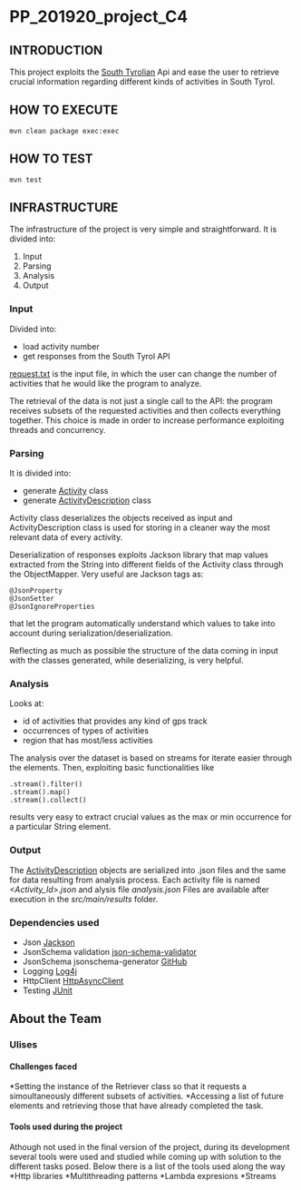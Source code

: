 # PP\_201920\_project\_C4

## INTRODUCTION

This project exploits the [South Tyrolian](https://opendatahub.bz.it/) Api and ease the user to retrieve crucial information regarding different kinds of activities in South Tyrol.

## HOW TO EXECUTE

```
mvn clean package exec:exec
```

## HOW TO TEST

```
mvn test
```

## INFRASTRUCTURE

The infrastructure of the project is very simple and straightforward.
It is divided into:

1. Input
2. Parsing
3. Analysis
4. Output

### Input

Divided into:

* load activity number
* get responses from the South Tyrol API

[request.txt](https://gitlab.inf.unibz.it/Riccardo.Rigoni/pp_201920_project_c4/-/blob/master/src/main/resources/requests.txt) is the input file, in which the user can change the number of activities that he would like the program to analyze.

The retrieval of the data is not just a single call to the API: the program receives subsets of the requested activities and then collects everything together.
This choice is made in order to increase performance exploiting threads and concurrency.

### Parsing

It is divided into:

* generate [Activity](https://gitlab.inf.unibz.it/Riccardo.Rigoni/pp_201920_project_c4/-/blob/master/src/main/java/com/OpenDataHub/parser/support_classes/Activity.java) class
* generate [ActivityDescription](https://gitlab.inf.unibz.it/Riccardo.Rigoni/pp_201920_project_c4/-/blob/master/src/main/java/com/OpenDataHub/parser/support_classes/ActivityDescription.java) class

Activity class deserializes the objects received as input and ActivityDescription class is used for storing in a cleaner way the most relevant data of every activity.

Deserialization of responses exploits Jackson library that map values extracted from the String into different fields of the Activity class through the ObjectMapper.
Very useful are Jackson tags as:
```
@JsonProperty
@JsonSetter
@JsonIgnoreProperties
```
that let the program automatically understand which values to take into account during serialization/deserialization.

Reflecting as much as possible the structure of the data coming in input with the classes generated, while deserializing, is very helpful.


### Analysis

Looks at:

* id of activities that provides any kind of gps track
* occurrences of types of activities
* region that has most/less activities

The analysis over the dataset is based on streams for iterate easier through the elements. Then, exploiting basic functionalities like 
```
.stream().filter()
.stream().map()
.stream().collect()
```
results very easy to extract crucial values as the max or min occurrence for a particular String element.


### Output

The [ActivityDescription](https://gitlab.inf.unibz.it/Riccardo.Rigoni/pp_201920_project_c4/-/blob/master/src/main/java/com/OpenDataHub/parser/support_classes/ActivityDescription.java) objects are serialized into .json files and the same for data resulting from analysis process.
Each activity file is named *<Activity\_Id>.json* and alysis file *analysis.json*
Files are available after execution in the *src/main/results* folder.


### Dependencies used

- Json [Jackson](https://github.com/FasterXML/jackson)
- JsonSchema validation [json-schema-validator](https://github.com/networknt/json-schema-validator)
- JsonSchema jsonschema-generator [GitHub](https://github.com/victools/jsonschema-generator)
- Logging [Log4j](https://logging.apache.org/log4j/2.x/)
- HttpClient [HttpAsyncClient](https://hc.apache.org/httpcomponents-asyncclient-dev/index.html) 
- Testing [JUnit](https://junit.org/junit4/)

## About the Team


### Ulises

#### Challenges faced

*Setting the instance of the Retriever class so that it requests a simoultaneously different subsets of activities.
*Accessing a list of future elements and retrieving those that have already completed the task.

#### Tools used during the project

Athough not used in the final version of the project, during its development several tools were used and studied while coming up with solution to the different tasks posed. Below there is a list of the tools used along the way
*Http libraries
*Multithreading patterns
*Lambda expresions
*Streams
